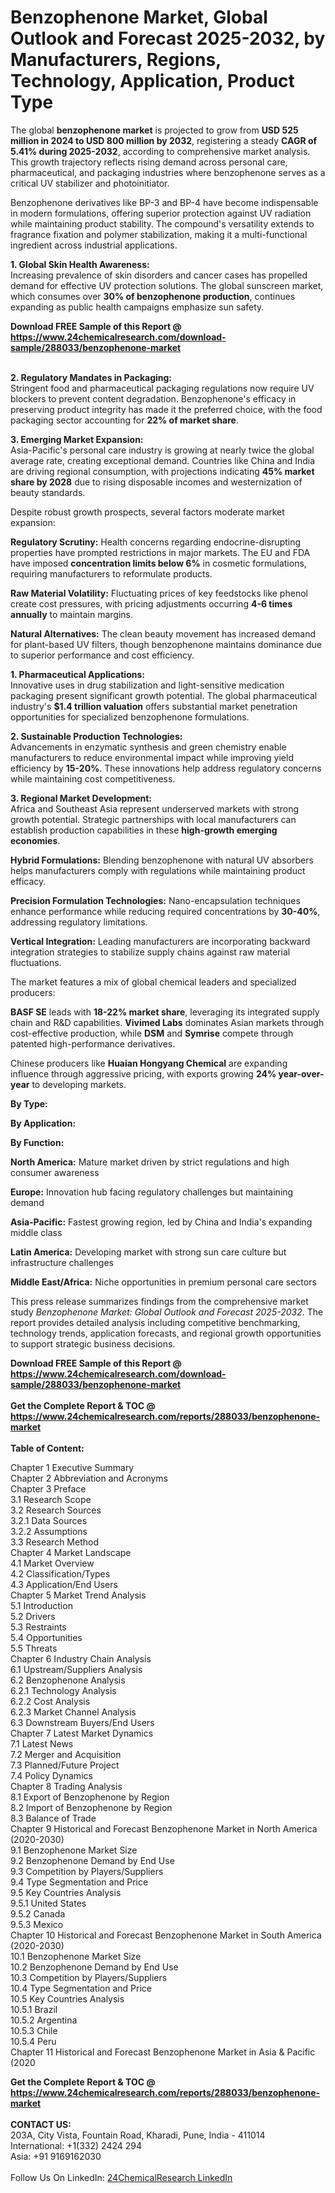 <h1>Benzophenone Market, Global Outlook and Forecast 2025-2032, by Manufacturers, Regions, Technology, Application, Product Type</h1><p>The global <strong>benzophenone market</strong> is projected to grow from <strong>USD 525 million in 2024 to USD 800 million by 2032</strong>, registering a steady <strong>CAGR of 5.41% during 2025-2032</strong>, according to comprehensive market analysis. This growth trajectory reflects rising demand across personal care, pharmaceutical, and packaging industries where benzophenone serves as a critical UV stabilizer and photoinitiator.</p><p>Benzophenone derivatives like BP-3 and BP-4 have become indispensable in modern formulations, offering superior protection against UV radiation while maintaining product stability. The compound's versatility extends to fragrance fixation and polymer stabilization, making it a multi-functional ingredient across industrial applications.</p><p><strong>1. Global Skin Health Awareness:</strong><br>
Increasing prevalence of skin disorders and cancer cases has propelled demand for effective UV protection solutions. The global sunscreen market, which consumes over <strong>30% of benzophenone production</strong>, continues expanding as public health campaigns emphasize sun safety.</p><div><b>Download FREE Sample of this Report @ 
            <a href="https://www.24chemicalresearch.com/download-sample/288033/benzophenone-market">
            https://www.24chemicalresearch.com/download-sample/288033/benzophenone-market</a></b></div><br><p><strong>2. Regulatory Mandates in Packaging:</strong><br>
Stringent food and pharmaceutical packaging regulations now require UV blockers to prevent content degradation. Benzophenone's efficacy in preserving product integrity has made it the preferred choice, with the food packaging sector accounting for <strong>22% of market share</strong>.</p><p><strong>3. Emerging Market Expansion:</strong><br>
Asia-Pacific's personal care industry is growing at nearly twice the global average rate, creating exceptional demand. Countries like China and India are driving regional consumption, with projections indicating <strong>45% market share by 2028</strong> due to rising disposable incomes and westernization of beauty standards.</p><p>Despite robust growth prospects, several factors moderate market expansion:</p><p><strong>Regulatory Scrutiny:</strong> Health concerns regarding endocrine-disrupting properties have prompted restrictions in major markets. The EU and FDA have imposed <strong>concentration limits below 6%</strong> in cosmetic formulations, requiring manufacturers to reformulate products.</p><p><strong>Raw Material Volatility:</strong> Fluctuating prices of key feedstocks like phenol create cost pressures, with pricing adjustments occurring <strong>4-6 times annually</strong> to maintain margins.</p><p><strong>Natural Alternatives:</strong> The clean beauty movement has increased demand for plant-based UV filters, though benzophenone maintains dominance due to superior performance and cost efficiency.</p><p><strong>1. Pharmaceutical Applications:</strong><br>
Innovative uses in drug stabilization and light-sensitive medication packaging present significant growth potential. The global pharmaceutical industry's <strong>$1.4 trillion valuation</strong> offers substantial market penetration opportunities for specialized benzophenone formulations.</p><p><strong>2. Sustainable Production Technologies:</strong><br>
Advancements in enzymatic synthesis and green chemistry enable manufacturers to reduce environmental impact while improving yield efficiency by <strong>15-20%</strong>. These innovations help address regulatory concerns while maintaining cost competitiveness.</p><p><strong>3. Regional Market Development:</strong><br>
Africa and Southeast Asia represent underserved markets with strong growth potential. Strategic partnerships with local manufacturers can establish production capabilities in these <strong>high-growth emerging economies</strong>.</p><p><strong>Hybrid Formulations:</strong> Blending benzophenone with natural UV absorbers helps manufacturers comply with regulations while maintaining product efficacy.</p><p><strong>Precision Formulation Technologies:</strong> Nano-encapsulation techniques enhance performance while reducing required concentrations by <strong>30-40%</strong>, addressing regulatory limitations.</p><p><strong>Vertical Integration:</strong> Leading manufacturers are incorporating backward integration strategies to stabilize supply chains against raw material fluctuations.</p><p>The market features a mix of global chemical leaders and specialized producers:</p><p><strong>BASF SE</strong> leads with <strong>18-22% market share</strong>, leveraging its integrated supply chain and R&amp;D capabilities. <strong>Vivimed Labs</strong> dominates Asian markets through cost-effective production, while <strong>DSM</strong> and <strong>Symrise</strong> compete through patented high-performance derivatives.</p><p>Chinese producers like <strong>Huaian Hongyang Chemical</strong> are expanding influence through aggressive pricing, with exports growing <strong>24% year-over-year</strong> to developing markets.</p><p><strong>By Type:</strong></p><p><strong>By Application:</strong></p><p><strong>By Function:</strong></p><p><strong>North America:</strong> Mature market driven by strict regulations and high consumer awareness</p><p><strong>Europe:</strong> Innovation hub facing regulatory challenges but maintaining demand</p><p><strong>Asia-Pacific:</strong> Fastest growing region, led by China and India's expanding middle class</p><p><strong>Latin America:</strong> Developing market with strong sun care culture but infrastructure challenges</p><p><strong>Middle East/Africa:</strong> Niche opportunities in premium personal care sectors</p><p>This press release summarizes findings from the comprehensive market study <em>Benzophenone Market: Global Outlook and Forecast 2025-2032</em>. The report provides detailed analysis including competitive benchmarking, technology trends, application forecasts, and regional growth opportunities to support strategic business decisions.</p><div><b>Download FREE Sample of this Report @ 
            <a href="https://www.24chemicalresearch.com/download-sample/288033/benzophenone-market">
            https://www.24chemicalresearch.com/download-sample/288033/benzophenone-market</a></b></div><br><div><b>Get the Complete Report & TOC @ 
            <a href="https://www.24chemicalresearch.com/reports/288033/benzophenone-market">
            https://www.24chemicalresearch.com/reports/288033/benzophenone-market</a></b></div><br>
            <b>Table of Content:</b><p>Chapter 1 Executive Summary<br />
Chapter 2 Abbreviation and Acronyms<br />
Chapter 3 Preface<br />
3.1 Research Scope<br />
3.2 Research Sources<br />
3.2.1 Data Sources<br />
3.2.2 Assumptions<br />
3.3 Research Method<br />
Chapter 4 Market Landscape<br />
4.1 Market Overview<br />
4.2 Classification/Types<br />
4.3 Application/End Users<br />
Chapter 5 Market Trend Analysis<br />
5.1 Introduction<br />
5.2 Drivers<br />
5.3 Restraints<br />
5.4 Opportunities<br />
5.5 Threats<br />
Chapter 6 Industry Chain Analysis<br />
6.1 Upstream/Suppliers Analysis<br />
6.2 Benzophenone Analysis<br />
6.2.1 Technology Analysis<br />
6.2.2 Cost Analysis<br />
6.2.3 Market Channel Analysis<br />
6.3 Downstream Buyers/End Users<br />
Chapter 7 Latest Market Dynamics<br />
7.1 Latest News<br />
7.2 Merger and Acquisition<br />
7.3 Planned/Future Project<br />
7.4 Policy Dynamics<br />
Chapter 8 Trading Analysis<br />
8.1 Export of Benzophenone by Region<br />
8.2 Import of Benzophenone by Region<br />
8.3 Balance of Trade<br />
Chapter 9 Historical and Forecast Benzophenone Market in North America (2020-2030)<br />
9.1 Benzophenone Market Size<br />
9.2 Benzophenone Demand by End Use<br />
9.3 Competition by Players/Suppliers<br />
9.4 Type Segmentation and Price<br />
9.5 Key Countries Analysis<br />
9.5.1 United States<br />
9.5.2 Canada<br />
9.5.3 Mexico<br />
Chapter 10 Historical and Forecast Benzophenone Market in South America (2020-2030)<br />
10.1 Benzophenone Market Size<br />
10.2 Benzophenone Demand by End Use<br />
10.3 Competition by Players/Suppliers<br />
10.4 Type Segmentation and Price<br />
10.5 Key Countries Analysis<br />
10.5.1 Brazil<br />
10.5.2 Argentina<br />
10.5.3 Chile<br />
10.5.4 Peru<br />
Chapter 11 Historical and Forecast Benzophenone Market in Asia & Pacific (2020</p><div><b>Get the Complete Report & TOC @ 
            <a href="https://www.24chemicalresearch.com/reports/288033/benzophenone-market">
            https://www.24chemicalresearch.com/reports/288033/benzophenone-market</a></b></div><br><b>CONTACT US:</b><br>
            203A, City Vista, Fountain Road, Kharadi, Pune, India - 411014<br>
            International: +1(332) 2424 294<br>
            Asia: +91 9169162030 <br><br>
            Follow Us On LinkedIn: <a href="https://www.linkedin.com/company/24chemicalresearch/">24ChemicalResearch LinkedIn</a>